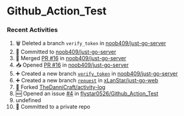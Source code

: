 # Github_Action_Test

### Recent Activities
<!--START_SECTION:activity-->
1. 🗑️ Deleted a branch `verify_token` in [noob409/just-go-server](https://github.com/noob409/just-go-server)
2. 📝 Committed to [noob409/just-go-server](https://github.com/noob409/just-go-server/commit/b41d563ce5addb93665a0a15e6076bbca5231f8e)
3. 🔀 Merged [PR #16](https://github.com/noob409/just-go-server/pull/16) in [noob409/just-go-server](https://github.com/noob409/just-go-server)
4. 📥 Opened [PR #16](https://github.com/noob409/just-go-server/pull/16) in [noob409/just-go-server](https://github.com/noob409/just-go-server)
5. ➕ Created a new branch [`verify_token`](https://github.com/noob409/just-go-server/tree/verify_token) in [noob409/just-go-server](https://github.com/noob409/just-go-server)
6. ➕ Created a new branch [`request`](https://github.com/xLanStar/just-go-web/tree/request) in [xLanStar/just-go-web](https://github.com/xLanStar/just-go-web)
7. 🍴 Forked [TheDanniCraft/activity-log](https://github.com/TheDanniCraft/activity-log)
8. 🆕 Opened an issue [#4](https://github.com/flystar0526/Github_Action_Test/issues/4) in [flystar0526/Github_Action_Test](https://github.com/flystar0526/Github_Action_Test)
9. undefined
10. 📝 Committed to a private repo
<!--END_SECTION:activity-->
